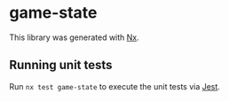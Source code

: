 # game-state

This library was generated with [Nx](https://nx.dev).

## Running unit tests

Run `nx test game-state` to execute the unit tests via [Jest](https://jestjs.io).
